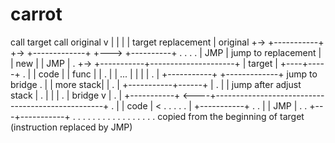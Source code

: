 # carrot

 call target                                                  call original
     v                                                              |
     |                                                              |
     |       target                              replacement        |       original
     +-> +-----------+                     +-> +-------------+      +---> +----------+
 . . . . |    JMP    | jump to replacement |   |     new     |            |    JMP   |
 .   +-> +-----------+---------------------+   |    target   |            +----+-----+
 .   |   |    code   |                         |     func    |                 |
 .   |   |    ...    |                         |             |                 |
 .   |   +-----------+                         +-------------+          jump to bridge
 .   |   | more stack|                                                         |
 .   |   +-----------+------+                                                  |
 .   |                      |  jump after adjust stack                         |
 .   |                      |                                                  |
 .   |      bridge          v                                                  |
 .   |   +-----------+ <----+--------------------------------------------------+
 .   |   |    code   | < . . . .
 .   |   +-----------+         .
 .   |   |    JMP    |         .
 .   +---+-----------+         .
 . . . . . . . . . . . . . . . .
 copied from the beginning of target
  (instruction replaced by JMP)

